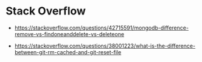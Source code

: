 # Stack Overflow

- https://stackoverflow.com/questions/42715591/mongodb-difference-remove-vs-findoneanddelete-vs-deleteone

- https://stackoverflow.com/questions/38001223/what-is-the-difference-between-git-rm-cached-and-git-reset-file

